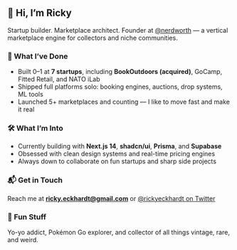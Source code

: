 ## 👋 Hi, I’m Ricky

Startup builder. Marketplace architect. Founder at [@nerdworth](https://nerdworth.com) — a vertical marketplace engine for collectors and niche communities.

### 🚀 What I’ve Done
- Built 0–1 at **7 startups**, including **BookOutdoors (acquired)**, GoCamp, Fitted Retail, and NATO iLab  
- Shipped full platforms solo: booking engines, auctions, drop systems, ML tools  
- Launched 5+ marketplaces and counting — I like to move fast and make it real

### 🛠 What I’m Into
- Currently building with **Next.js 14**, **shadcn/ui**, **Prisma**, and **Supabase**  
- Obsessed with clean design systems and real-time pricing engines  
- Always down to collaborate on fun startups and sharp side projects

### 📬 Get in Touch  
Reach me at **ricky.eckhardt@gmail.com** or [@rickyeckhardt on Twitter](https://twitter.com/rickyeckhardt)

### 🎯 Fun Stuff  
Yo-yo addict, Pokémon Go explorer, and collector of all things vintage, rare, and weird.
